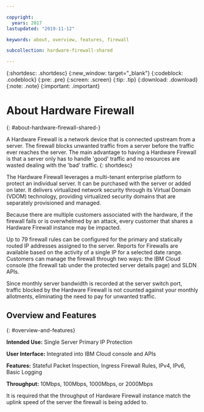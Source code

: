 ```yaml
---

copyright:
  years: 2017
lastupdated: "2019-11-12"

keywords: about, overview, features, firewall

subcollection: hardware-firewall-shared

---
```


{:shortdesc: .shortdesc}
{:new_window: target="_blank"}
{:codeblock: .codeblock}
{:pre: .pre}
{:screen: .screen}
{:tip: .tip}
{:download: .download}
{:note: .note}
{:important: .important}

# About Hardware Firewall
{: #about-hardware-firewall-shared-}

A Hardware Firewall is a network device that is connected upstream from a server. The firewall blocks unwanted traffic from a server before the traffic ever reaches the server. The main advantage to having a Hardware Firewall is that a server only has to handle 'good' traffic and no resources are wasted dealing with the 'bad' traffic.
{: shortdesc}

The Hardware Firewall leverages a multi-tenant enterprise platform to protect an individual server.  It can be purchased with the server or added on later.  It delivers virtualized network security through its Virtual Domain (VDOM) technology, providing virtualized security domains that are separately provisioned and managed.  

Because there are multiple customers associated with the hardware, if the firewall fails or is overwhelmed by an attack, every customer that shares a Hardware Firewall instance may be impacted.

Up to 79 firewall rules can be configured for the primary and statically routed IP addresses assigned to the server. Reports for Firewalls are available based on the activity of a single IP for a selected date range.
Customers can manage the firewall through two ways: the IBM Cloud console (the firewall tab under the protected server details page) and SLDN APIs.

Since monthly server bandwidth is recorded at the server switch port, traffic blocked by the Hardware Firewall is not counted against your monthly allotments, eliminating the need to pay for unwanted traffic.

## Overview and Features
{: #overview-and-features}

**Intended Use:** Single Server Primary IP Protection

**User Interface:** Integrated into IBM Cloud console and APIs

**Features:** Stateful Packet Inspection, Ingress Firewall Rules, IPv4, IPv6, Basic Logging

**Throughput:** 10Mbps, 100Mbps, 1000Mbps, or 2000Mbps

It is required that the throughput of Hardware Firewall instance match the uplink speed of the server the firewall is being added to.
